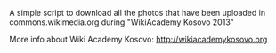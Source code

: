 A simple script to download all the photos that have been uploaded in commons.wikimedia.org during "WikiAcademy Kosovo 2013"

More info about Wiki Academy Kosovo: http://wikiacademykosovo.org
